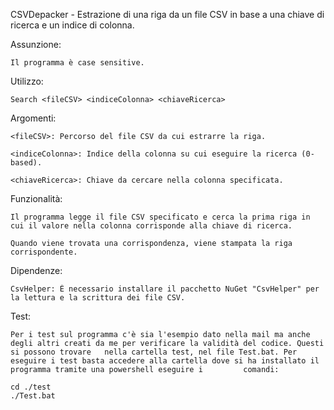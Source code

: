 CSVDepacker - Estrazione di una riga da un file CSV in base a una chiave di ricerca e un indice di colonna.

Assunzione:
    
    Il programma è case sensitive.

Utilizzo:
    
    Search <fileCSV> <indiceColonna> <chiaveRicerca>

Argomenti:
    
    <fileCSV>: Percorso del file CSV da cui estrarre la riga.
    
    <indiceColonna>: Indice della colonna su cui eseguire la ricerca (0-based).
    
    <chiaveRicerca>: Chiave da cercare nella colonna specificata.
 
Funzionalità:
    
    Il programma legge il file CSV specificato e cerca la prima riga in cui il valore nella colonna corrisponde alla chiave di ricerca.
    
    Quando viene trovata una corrispondenza, viene stampata la riga corrispondente.

Dipendenze:

    CsvHelper: È necessario installare il pacchetto NuGet "CsvHelper" per la lettura e la scrittura dei file CSV.

Test:

    Per i test sul programma c'è sia l'esempio dato nella mail ma anche degli altri creati da me per verificare la validità del codice. Questi si possono trovare   nella cartella test, nel file Test.bat. Per eseguire i test basta accedere alla cartella dove si ha installato il programma tramite una powershell eseguire i         comandi:

    cd ./test
    ./Test.bat
